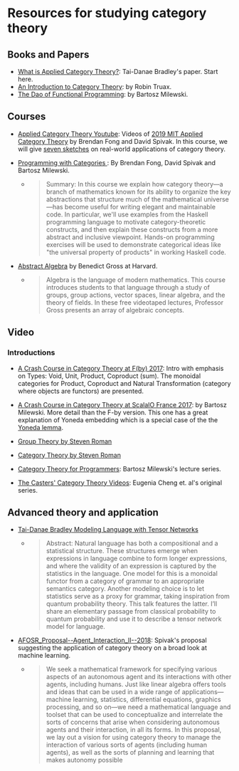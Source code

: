# Resources for studying category theory

## Books and Papers
- [What is Applied Category Theory?](https://arxiv.org/abs/1809.05923): Tai-Danae Bradley's paper. Start here.
- [An Introduction to Category Theory](http://web.stanford.edu/~truax/notes/Category_Theory.pdf): by Robin Truax.
- [The Dao of Functional Programming](https://github.com/BartoszMilewski/Publications/tree/master/TheDaoOfFP): by Bartosz Milewski.

## Courses
- [Applied Category Theory Youtube](https://www.youtube.com/playlist?list=PLhgq-BqyZ7i5lOqOqqRiS0U5SwTmPpHQ5):  Videos of [2019 MIT  Applied Category Theory](https://ocw.mit.edu/courses/mathematics/18-s097-applied-category-theory-january-iap-2019/) by Brendan Fong and David Spivak. 
In this course, we will give [seven sketches](https://ocw.mit.edu/courses/mathematics/18-s097-applied-category-theory-january-iap-2019/lecture-videos-and-readings/18-s097iap19textbook.pdf) on real-world applications of category theory.


- [Programming with Categories ](http://brendanfong.com/programmingcats.html): By Brendan Fong, David Spivak and 
Bartosz Milewski.
  - > Summary: In this course we explain how category theory—a branch of mathematics known for its ability to organize the key abstractions that structure much of the mathematical universe—has become useful for writing elegant and maintainable code. In particular, we'll use examples from the Haskell programming language to motivate category-theoretic constructs, and then explain these constructs from a more abstract and inclusive viewpoint. Hands-on programming exercises will be used to demonstrate categorical ideas like "the universal property of products" in working Haskell code.
- [Abstract Algebra](https://www.extension.harvard.edu/open-learning-initiative/abstract-algebra) by Benedict Gross 
at Harvard. 
  - > Algebra is the language of modern mathematics. This course introduces students to that language through a study of groups, group actions, vector spaces, linear algebra, and the theory of fields. In these free videotaped lectures, Professor Gross presents an array of algebraic concepts.
  
## Video
### Introductions
- [A Crash Course in Category Theory at F(by) 2017](https://www.youtube.com/watch?v=iJ7V1KXJpsE): Intro with emphasis on Types: Void, Unit, Product, Coproduct (sum). The monoidal categories for Product, Coproduct and Natural Transformation (category where objects are functors) are presented. 

- [A Crash Course in Category Theory at ScalaIO France 2017](https://www.youtube.com/watch?v=JH_Ou17_zyU): by Bartosz Milewski. More detail than the F-by version. This one has a great explanation of Yoneda embedding which is a special case of the the [Yoneda lemma](https://en.wikipedia.org/wiki/Yoneda_lemma).
  
- [Group Theory by Steven Roman](https://www.youtube.com/playlist?list=PLiyVurqwtq0YpkpmXUWjxbNdzMrSiOlBE)
- [Category Theory by Steven Roman](https://www.youtube.com/playlist?list=PLiyVurqwtq0Y40IZhB6T1wM2fMduEVe56)
- [Category Theory for Programmers](https://www.youtube.com/watch?v=I8LbkfSSR58&list=PLbgaMIhjbmEnaH_LTkxLI7FMa2HsnawM_): Bartosz Milewski's lecture series.
- [The Casters' Category Theory Videos](http://simonwillerton.staff.shef.ac.uk/TheCatsters/): Eugenia Cheng et. al's
original series.

## Advanced theory and application
- [Tai-Danae Bradley Modeling Language with Tensor Networks](https://www.youtube.com/watch?v=12j8OV-ptC4)
  - >Abstract: Natural language has both a compositional and a statistical structure. These structures emerge when expressions in language combine to form longer expressions, and where the validity of an expression is captured by the statistics in the language. One model for this is a monoidal functor from a category of grammar to an appropriate semantics category. Another modeling choice is to let statistics serve as a proxy for grammar, taking inspiration from quantum probability theory. This talk features the latter. I’ll share an elementary passage from classical probability to quantum probability and use it to describe a tensor network model for language.

- [AFOSR_Proposal--Agent_Interaction_II--2018](http://math.mit.edu/~dspivak/informatics/grants/AFOSR_Proposal--Agent_Interaction_II--2018.pdf): Spivak's proposal suggesting the application of category theory on
a broad look at machine learning.

  - > We seek a mathematical framework for specifying various aspects of an autonomous
agent and its interactions with other agents, including humans. Just like linear algebra offers tools and ideas that can be used in a wide range of applications—machine
learning, statistics, differential equations, graphics processing, and so on—we need a
mathematical language and toolset that can be used to conceptualize and interrelate the
sorts of concerns that arise when considering autonomous agents and their interaction,
in all its forms.
In this proposal, we lay out a vision for using category theory to manage the interaction of various sorts of agents (including human agents), as well as the sorts of planning
and learning that makes autonomy possible
